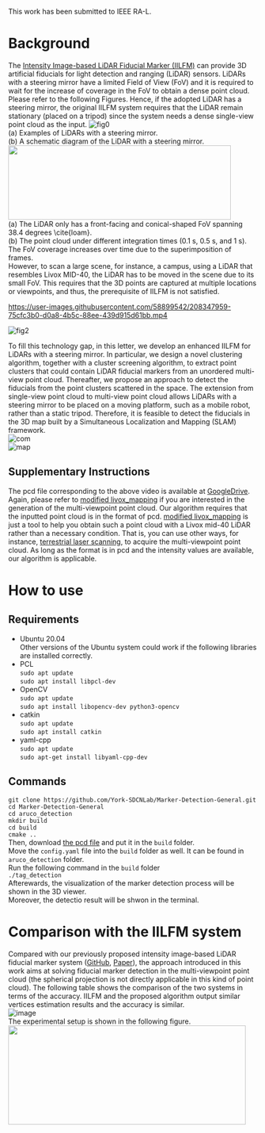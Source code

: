 This work has been submitted to IEEE RA-L. <br>
# Background

The [Intensity Image-based LiDAR Fiducial Marker (IILFM)](https://github.com/York-SDCNLab/IILFM) can provide 3D artificial fiducials for light detection and ranging (LiDAR) sensors. LiDARs with a steering mirror have a limited Field of View (FoV) and it is required to wait for the increase of coverage in the FoV to obtain a dense point cloud. Please refer to the following Figures. Hence, if the adopted LiDAR has a steering mirror, the original IILFM system requires that the LiDAR remain stationary (placed on a tripod) since the system needs a dense single-view point cloud as the input. 
![fig0](https://user-images.githubusercontent.com/58899542/208346898-9169304a-56b9-47cb-b0a1-036913315471.png)<br>
(a) Examples of LiDARs with a steering mirror. <br>
(b) A schematic diagram of the LiDAR with a steering mirror.<br>
<img width="450" height="150" src="https://user-images.githubusercontent.com/58899542/208347303-2e4904b5-90d4-4fb4-94f2-969c9e310645.png"/> <br>
(a) The LiDAR only has a front-facing and conical-shaped FoV spanning 38.4 degrees \cite{loam}. <br>
(b) The point cloud under different integration times (0.1 s, 0.5 s, and 1 s). The FoV coverage increases over time due to the superimposition of frames.<br>
However, to scan a large scene, for instance, a campus, using a LiDAR that resembles Livox MID-40, the LiDAR has to be moved in the scene due to its small FoV. This requires that the 3D points are captured at multiple locations or viewpoints, and thus, the prerequisite of IILFM is not satisfied. 


https://user-images.githubusercontent.com/58899542/208347959-75cfc3b0-d0a8-4b5c-88ee-439d915d61bb.mp4

![fig2](https://user-images.githubusercontent.com/58899542/208348146-82e93a1e-757a-4ea0-962f-7ffd3358bc39.png)



To fill this technology gap, in this letter, we develop an enhanced IILFM for LiDARs with a steering mirror. In particular, we design a novel clustering algorithm, together with a cluster screening algorithm, to extract point clusters that could contain LiDAR fiducial markers from an unordered multi-view point cloud. Thereafter, we propose an approach to detect the fiducials from the point clusters scattered in the space. The extension from single-view point cloud to multi-view point cloud allows LiDARs with a steering mirror to be placed on a moving platform, such as a mobile robot, rather than a static tripod. Therefore, it is feasible to detect the fiducials in the 3D map built by a Simultaneous Localization and Mapping (SLAM) framework. <br>
![com](https://user-images.githubusercontent.com/58899542/208348280-e44dbb14-8fab-4982-86f7-274c55720604.png)<br>
![map](https://user-images.githubusercontent.com/58899542/208348093-d83933a1-097c-4a9b-ae4f-bea9daf40377.png)<br>
## Supplementary Instructions
The pcd file corresponding to the above video is available at [GoogleDrive](https://drive.google.com/file/d/1Ky2VkhjBpM8Guu6jKD_OapUoRiTiqcfk/view?usp=sharing). Again, please refer to [modified livox_mapping](https://github.com/York-SDCNLab/Modified_livox_mapping) if you are interested in the generation of the multi-viewpoint point cloud. Our algorithm requires that the inputted point cloud is in the format of pcd. [modified livox_mapping](https://github.com/York-SDCNLab/Modified_livox_mapping) is just a tool to help you obtain such a point cloud with a Livox mid-40 LiDAR rather than a necessary condition. That is, you can use other ways, for instance, [terrestrial laser scanning](https://www.youtube.com/watch?v=4-Cxoyb9N_c&t=291s), to acquire the multi-viewpoint point cloud. As long as the format is in pcd and the intensity values are available, our algorithm is applicable.

# How to use
## Requirements
* Ubuntu 20.04 <br>
Other versions of the Ubuntu system could work if the following libraries are installed correctly.<br>
* PCL <br>
``sudo apt update``<br>
``sudo apt install libpcl-dev``<br>
* OpenCV <br>
``sudo apt update``<br>
``sudo apt install libopencv-dev python3-opencv``<br>
* catkin<br>
``sudo apt update``<br>
``sudo apt install catkin``<br>
* yaml-cpp <br>
``sudo apt update``<br>
``sudo apt-get install libyaml-cpp-dev``<br>

## Commands
```git clone https://github.com/York-SDCNLab/Marker-Detection-General.git```<br>
```cd Marker-Detection-General```<br>
```cd aruco_detection```<br>
```mkdir build```<br>
```cd build```<br>
```cmake ..```<br>
Then, download [the pcd file](https://drive.google.com/file/d/1Ky2VkhjBpM8Guu6jKD_OapUoRiTiqcfk/view?usp=sharing) and put it in the ```build``` folder. <br>
Move the ```config.yaml``` file into the ```build``` folder as well. It can be found in ```aruco_detection``` folder.<br>
Run the following command in the ```build``` folder<br>
```./tag_detection```<br>
Afterewards, the visualization of the marker detection process will be shown in the 3D viewer.<br>
Moreover, the detectio result will be shwon in the terminal.<br>

# Comparison with the IILFM system
Compared with our previously proposed intensity image-based LiDAR fiducial marker system ([GitHub](https://github.com/York-SDCNLab/IILFM), [Paper](https://ieeexplore.ieee.org/document/9774900)), the approach introduced in this work aims at solving fiducial marker detection in the multi-viewpoint point cloud (the spherical projection is not directly applicable in this kind of point cloud). The following table shows the comparison of the two systems in terms of the accuracy.  IILFM and the proposed algorithm output similar vertices estimation results and the accuracy is similar. <br>
![image](https://user-images.githubusercontent.com/58899542/183443852-db987b38-0a52-4842-a975-327ada1180d3.png) <br>
The experimental setup is shown in the following figure.<br>
<img width="480" height="200" src="https://user-images.githubusercontent.com/58899542/183447235-86c7a9e5-916e-483a-a81f-ddf44b4070e4.png"/> <br>







